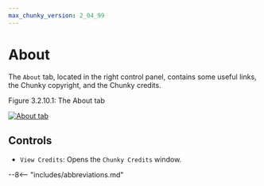 ```yaml
---
max_chunky_version: 2_04_99
---
```


# About

The `About` tab, located in the right control panel, contains some useful links, the Chunky copyright, and the Chunky credits.

<div class="figure" id="figure-3-2-10-1">
  <p class="figure">
  Figure 3.2.10.1: The About tab
  </p>
  <div class="figureimgcontainer">
    <a href="../../../../img/user_interface/right_panel/about_tab.png">
      <img class="figure" src="../../../../img/user_interface/right_panel/about_tab.png" alt="About tab">
    </a>
  </div>
</div>

## Controls

- `View Credits`: Opens the `Chunky Credits` window.

--8<-- "includes/abbreviations.md"
